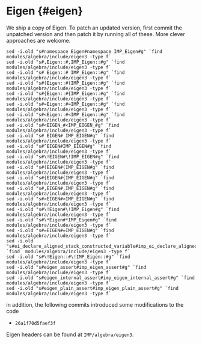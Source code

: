 Eigen {#eigen}
=====

We ship a copy of Eigen. To patch an updated version, first commit the unpatched version and then patch it by running all of these. More clever approaches are welcome.

    sed -i.old "s#namespace Eigen#namespace IMP_Eigen#g" `find  modules/algebra/include/eigen3 -type f`
    sed -i.old "s#,Eigen::#,IMP_Eigen::#g" `find  modules/algebra/include/eigen3 -type f`
    sed -i.old "s# Eigen::# IMP_Eigen::#g" `find  modules/algebra/include/eigen3 -type f`
    sed -i.old "s#(Eigen::#(IMP_Eigen::#g" `find  modules/algebra/include/eigen3 -type f`
    sed -i.old "s#{Eigen::#{IMP_Eigen::#g" `find  modules/algebra/include/eigen3 -type f`
    sed -i.old "s#=Eigen::#=IMP_Eigen::#g" `find  modules/algebra/include/eigen3 -type f`
    sed -i.old "s#<Eigen::#<IMP_Eigen::#g" `find  modules/algebra/include/eigen3 -type f`
    sed -i.old "s#<EIGEN_#<IMP_EIGEN_#g" `find  modules/algebra/include/eigen3 -type f`
    sed -i.old "s# EIGEN# IMP_EIGEN#g" `find  modules/algebra/include/eigen3 -type f`
    sed -i.old "s#^EIGEN#IMP_EIGEN#g" `find  modules/algebra/include/eigen3 -type f`
    sed -i.old "s#\!EIGEN#\!IMP_EIGEN#g" `find  modules/algebra/include/eigen3 -type f`
    sed -i.old "s#(EIGEN#(IMP_EIGEN#g" `find  modules/algebra/include/eigen3 -type f`
    sed -i.old "s#{EIGEN#{IMP_EIGEN#g" `find  modules/algebra/include/eigen3 -type f`
    sed -i.old "s#,EIGEN#,IMP_EIGEN#g" `find  modules/algebra/include/eigen3 -type f`
    sed -i.old "s#>EIGEN#>IMP_EIGEN#g" `find  modules/algebra/include/eigen3 -type f`
    sed -i.old "s#\!Eigen#\!IMP_Eigen#g" `find  modules/algebra/include/eigen3 -type f`
    sed -i.old "s#\*Eigen#*IMP_Eigen#g" `find  modules/algebra/include/eigen3 -type f`
    sed -i.old "s#=EIGEN#=IMP_EIGEN#g" `find  modules/algebra/include/eigen3 -type f`
    sed -i.old "s#ei_declare_aligned_stack_constructed_variable#imp_ei_declare_aligned_stack_constructed_variable#g" `find  modules/algebra/include/eigen3 -type f`
    sed -i.old "s#\!Eigen::#\!IMP_Eigen::#g" `find  modules/algebra/include/eigen3 -type f`
    sed -i.old "s#eigen_assert#imp_eigen_assert#g" `find  modules/algebra/include/eigen3 -type f`
    sed -i.old "s#eigen_internal_assert#imp_eigen_internal_assert#g" `find  modules/algebra/include/eigen3 -type f`
    sed -i.old "s#eigen_plain_assert#imp_eigen_plain_assert#g" `find  modules/algebra/include/eigen3 -type f`

in addition, the following commits introduced some modifications to the code
- `26a1f70d5faef3f`

Eigen headers can be found at `IMP/algebra/eigen3`.
